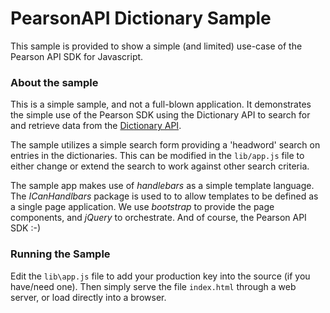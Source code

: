 PearsonAPI Dictionary Sample
============================

This sample is provided to show a simple (and limited) use-case of the Pearson API SDK for
Javascript.

### About the sample
This is a simple sample, and not a full-blown application. It demonstrates the simple use of the Pearson SDK using the Dictionary API to search for and retrieve data from the [Dictionary API](http://developer.pearson.com/apis/dictionaries).

The sample utilizes a simple search form providing a 'headword' search on entries in the dictionaries. This can be modified in the ```lib/app.js``` file to either change or extend the search to work against other search criteria.

The sample app makes use of _handlebars_ as a simple template language. The _ICanHandlbars_ package is used to to allow templates to be defined as a single page application. We use _bootstrap_ to provide the page components, and _jQuery_ to orchestrate. And of course, the Pearson API SDK :-)

### Running the Sample

Edit the ```lib\app.js``` file to add your production key into the source (if you have/need one). Then simply serve the file ```index.html``` through a web server, or load directly into a browser.